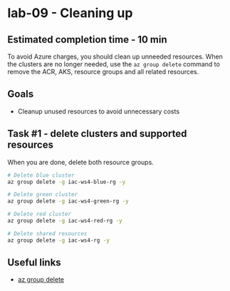 # lab-09 - Cleaning up

## Estimated completion time - 10 min

To avoid Azure charges, you should clean up unneeded resources. When the clusters are no longer needed, use the `az group delete` command to remove the ACR, AKS, resource groups and all related resources.

## Goals

* Cleanup unused resources to avoid unnecessary costs

## Task #1 - delete clusters and supported resources

When you are done, delete both resource groups.

```bash
# Delete blue cluster
az group delete -g iac-ws4-blue-rg -y

# Delete green cluster
az group delete -g iac-ws4-green-rg -y

# Delete red cluster
az group delete -g iac-ws4-red-rg -y

# Delete shared resources
az group delete -g iac-ws4-rg -y
```
## Useful links

* [az group delete](https://docs.microsoft.com/en-us/cli/azure/group?view=azure-cli-latest&WT.mc_id=AZ-MVP-5003837#az_group_delete)